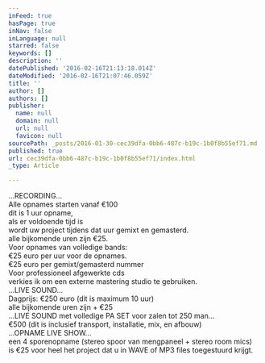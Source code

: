 ```yaml
---
inFeed: true
hasPage: true
inNav: false
inLanguage: null
starred: false
keywords: []
description: ''
datePublished: '2016-02-16T21:13:18.014Z'
dateModified: '2016-02-16T21:07:46.059Z'
title: ''
author: []
authors: []
publisher:
  name: null
  domain: null
  url: null
  favicon: null
sourcePath: _posts/2016-01-30-cec39dfa-0bb6-487c-b19c-1b0f8b55ef71.md
published: true
url: cec39dfa-0bb6-487c-b19c-1b0f8b55ef71/index.html
_type: Article

---
```

...RECORDING...  
Alle opnames starten vanaf €100  
dit is 1 uur opname,   
als er voldoende tijd is   
wordt uw project tijdens dat uur gemixt en gemasterd.  
alle bijkomende uren zijn €25\.  
Voor opnames van volledige bands:  
€25 euro per uur voor de opnames.  
€25 euro per gemixt/gemasterd nummer  
Voor professioneel afgewerkte cds  
verkies ik om een externe mastering studio te gebruiken.  
...LIVE SOUND...  
Dagprijs: €250 euro (dit is maximum 10 uur)  
alle bijkomende uren zijn + €25  
...LIVE SOUND met volledige PA SET voor zalen tot 250 man...  
€500 (dit is inclusief transport, installatie, mix, en afbouw)  
...OPNAME LIVE SHOW...  
een 4 sporenopname (stereo spoor van mengpaneel + stereo room mics)  
is €25 voor heel het project dat u in WAVE of MP3 files toegestuurd krijgt.